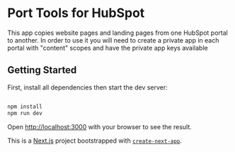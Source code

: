 # Port Tools for HubSpot
This app copies website pages and landing pages from one HubSpot portal to another. In order to use it you will need to create a private app in each portal with "content" scopes and have the private app keys available  

## Getting Started

First, install all dependencies then start the dev server:

```bash

npm install
npm run dev

```
Open [http://localhost:3000](http://localhost:3000) with your browser to see the result.

This is a [Next.js](https://nextjs.org) project bootstrapped with [`create-next-app`](https://nextjs.org/docs/app/api-reference/cli/create-next-app).


